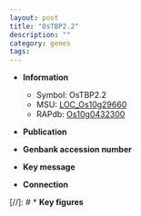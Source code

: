 ```yaml
---
layout: post
title: "OsTBP2.2"
description: ""
category: genes
tags: 
---
```


* **Information**  
    + Symbol: OsTBP2.2  
    + MSU: [LOC_Os10g29660](http://rice.uga.edu/cgi-bin/ORF_infopage.cgi?orf=LOC_Os10g29660)  
    + RAPdb: [Os10g0432300](http://rapdb.dna.affrc.go.jp/viewer/gbrowse_details/irgsp1?name=Os10g0432300)  

* **Publication**  

* **Genbank accession number**  

* **Key message**  

* **Connection**  

[//]: # * **Key figures**  


